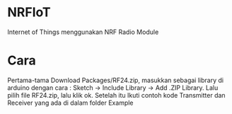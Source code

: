 # NRFIoT
Internet of Things menggunakan NRF Radio Module

# Cara
Pertama-tama Download Packages/RF24.zip, masukkan sebagai library di arduino dengan cara : Sketch -> Include Library -> Add .ZIP Library. Lalu pilih file RF24.zip, lalu klik ok. Setelah itu Ikuti contoh kode Transmitter dan Receiver yang ada di dalam folder Example
